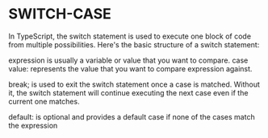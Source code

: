 # SWITCH-CASE
In TypeScript, the switch statement is used to execute one block of code from multiple possibilities. Here's the basic structure of a switch statement:

 expression is usually a variable or value that you want to compare.
 case value: represents the value that you want to compare expression against.

 break; is used to exit the switch statement once a case is matched. Without it, the switch statement will continue executing the next case even if the current one matches.

 default: is optional and provides a default case if none of the cases match the expression
